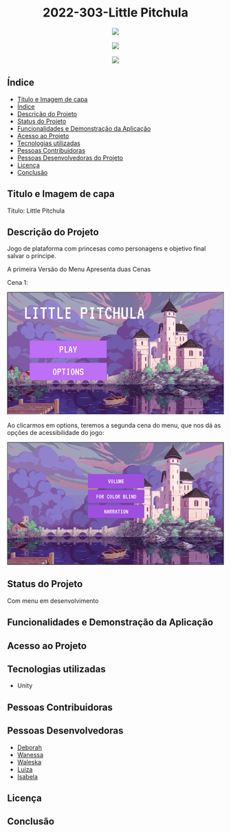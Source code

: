 <h1 align="center">2022-303-Little Pitchula</h1>
<p align="center">
<img src="https://img.shields.io/github/issues/TP-Coltec-UFMG/2022-303-KingdomForAll?color=pink"/>
</p>
<p align="center">
<img src="https://img.shields.io/github/forks/TP-Coltec-UFMG/2022-303-KingdomForAll?color=pink"/>
</p>
<p align="center">
<img src="https://img.shields.io/github/stars/TP-Coltec-UFMG/2022-303-KingdomForAll?color=pink"/>
</p>

 <h2>Índice</h2> 

* [Título e Imagem de capa](#Título-e-Imagem-de-capa)
* [Índice](#índice)
* [Descrição do Projeto](#descrição-do-projeto)
* [Status do Projeto](#status-do-Projeto)
* [Funcionalidades e Demonstração da Aplicação](#funcionalidades-e-demonstração-da-aplicação)
* [Acesso ao Projeto](#acesso-ao-projeto)
* [Tecnologias utilizadas](#tecnologias-utilizadas)
* [Pessoas Contribuidoras](#pessoas-contribuidoras)
* [Pessoas Desenvolvedoras do Projeto](#pessoas-desenvolvedoras)
* [Licença](#licença)
* [Conclusão](#conclusão)

<h2 align = "left">Titulo e Imagem de capa</h2>
<p>Titulo: Little Pitchula</p>
<h2 align = "left">Descrição do Projeto</h2>
<p>Jogo de plataforma com princesas como personagens e objetivo final salvar o príncipe.</p>
<p>A primeira Versão do Menu Apresenta duas Cenas</p>
<p>Cena 1:</p>
<p><img src="littlepitchulacena1.png"></p>
<p>Ao clicarmos em options, teremos a segunda cena do menu, que nos dá as opções de acessibilidade do jogo:</p>
<img src="littlepitchulacena2.png">
<h2 align = "left">Status do Projeto</h2>
<p>Com menu em desenvolvimento</p>
<h2 align = "left">Funcionalidades e Demonstração da Aplicação</h2>
<h2 align = "left">Acesso ao Projeto</h2>
<h2 align = "left">Tecnologias utilizadas</h2>
<ul>
 <li>Unity</li>
</ul>
<h2 align = "left">Pessoas Contribuidoras</h2>
<h2 align = "left">Pessoas Desenvolvedoras</h2>
<ul>
  <li><a href="https://github.com/deblah">Deborah</a></li>
  <li><a href="https://github.com/wanessamarcos">Wanessa</a></li>
  <li><a href="https://github.com/eumariaw">Waleska</a></li>
 <li><a href="https://github.com/M0SELL1">Luiza</a></li>
 <li><a href="https://github.com/isacccosta">Isabela</a></li>
</ul>
<h2 align = "left">Licença</h2>
<h2 align = "left">Conclusão</h2>

